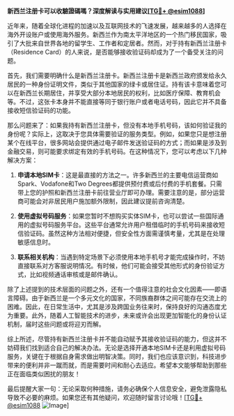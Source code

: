 **新西兰注册卡可以收驗證碼嗎？深度解读与实用建议[[TG💪+ @esim1088](https://t.me/s/esim1088)]**

近年来，随着全球化进程的加速以及互联网技术的飞速发展，越来越多的人选择在海外开设账户或使用海外服务。新西兰作为南太平洋地区的一个热门移民国家，吸引了大批来自世界各地的留学生、工作者和定居者。然而，对于持有新西兰注册卡（Residence Card）的人来说，是否能够接收验证码却成为了一个备受关注的问题。

首先，我们需要明确什么是新西兰注册卡。新西兰注册卡是新西兰政府颁发给永久居民的一种身份证明文件，类似于其他国家的绿卡或居住证。持有该卡意味着您可以在新西兰长期居住，并享受大部分本地居民的权利，比如医疗保障、教育机会等。不过，这张卡本身并不能直接等同于银行账户或者电话号码，因此它并不具备接收短信验证码的功能。

那么问题来了：如果我持有新西兰注册卡，但没有本地手机号码，该如何验证我的身份呢？实际上，这取决于您具体需要验证的服务类型。例如，如果您只是想注册某个在线平台，很多网站会提供通过电子邮件发送验证码的方式；而如果是涉及到金融交易，则可能要求绑定有效的手机号码。在这种情况下，您可以考虑以下几种解决方案：

1. **申请本地SIM卡**：这是最直接的方法之一。许多新西兰的主要电信运营商如Spark、Vodafone和Two Degrees都提供预付费或后付费的手机套餐。只需带上您的护照和新西兰注册卡前往营业厅即可办理。需要注意的是，部分运营商可能会对非居民用户施加额外限制，因此建议提前咨询清楚。

2. **使用虚拟号码服务**：如果您暂时不想购买实体SIM卡，也可以尝试一些国际通用的虚拟号码服务平台。这些平台通常允许用户租借临时的手机号码来接收短信验证码。虽然这种方法相对便捷，但安全性方面需谨慎考量，尤其是在处理敏感信息时。

3. **联系相关机构**：当遇到特定场景下必须使用本地手机号才能完成操作时，不妨直接联系对方客服说明情况。有时候，他们可能会接受其他形式的身份验证方式，比如视频通话审核或是邮件确认。

除了上述提到的技术层面的问题之外，还有一个值得注意的社会文化因素——即语言障碍。由于新西兰是一个多元文化的国家，不同族裔群体之间可能存在交流上的困难。因此，在日常生活中，尤其是涉及跨国业务往来时，保持良好的沟通态度尤为重要。此外，随着人工智能技术的进步，未来或许会出现更加智能化的身份认证机制，届时这些问题或将迎刃而解。

综上所述，尽管持有新西兰注册卡并不能自动赋予其接收验证码的能力，但这并不妨碍我们找到适合自己的解决办法。无论是选择开通本地SIM卡还是利用虚拟号码服务，关键在于根据自身需求做出明智决策。同时，我们也应该意识到，科技进步带来的便利并非一蹴而就，而是需要时间和耐心去适应。希望本文能够帮助到那些正在面临类似困扰的朋友！

最后提醒大家一句：无论采取何种措施，请务必确保个人信息安全，避免泄露隐私导致不必要的麻烦。如果您还有其他疑问，欢迎随时留言讨论哦！[[TG💪+ @esim1088](https://t.me/s/esim1088) ![Image](https://i.postimg.cc/4NQfJmqS/Snipaste-2025-05-13-00-14-12.png)]